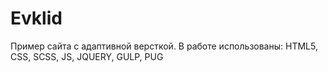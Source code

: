 # Evklid
Пример сайта с адаптивной версткой. В работе использованы: HTML5, CSS, SCSS, JS, JQUERY, GULP, PUG